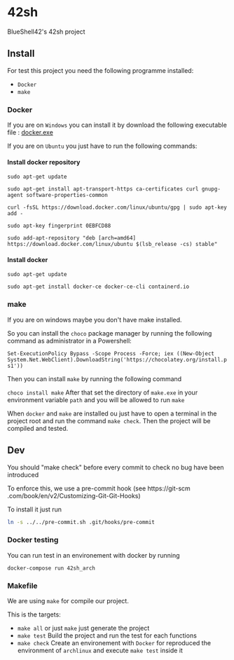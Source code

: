 # 42sh
BlueShell42's 42sh project

## Install
For test this project you need the following programme installed:
* ``Docker``
* ``make``

### Docker
If you are on ``Windows`` you can install it by download the following executable file : [docker.exe](https://download.docker.com/win/stable/Docker%20for%20Windows%20Installer.exe)

If you are on ``Ubuntu`` you just have to run the following commands:

#### Install docker repository
```sudo apt-get update```

```sudo apt-get install apt-transport-https ca-certificates curl gnupg-agent software-properties-common```

```curl -fsSL https://download.docker.com/linux/ubuntu/gpg | sudo apt-key add -```

```sudo apt-key fingerprint 0EBFCD88```

```sudo add-apt-repository "deb [arch=amd64] https://download.docker.com/linux/ubuntu $(lsb_release -cs) stable"```

#### Install docker
```sudo apt-get update```

```sudo apt-get install docker-ce docker-ce-cli containerd.io```

### make
If you are on windows maybe you don't have make installed.

So you can install the ``choco`` package manager by running the following command as administrator in a Powershell:

```Set-ExecutionPolicy Bypass -Scope Process -Force; iex ((New-Object System.Net.WebClient).DownloadString('https://chocolatey.org/install.ps1'))```

Then you can install ``make`` by running the following command

```choco install make```
After that set the directory of ``make.exe`` in your environment variable ``path`` and you will be allowed to run ``make``

When ``docker`` and ``make`` are installed ou just have to open a terminal in the project root and run the command ```make check```. Then the project will be compiled and tested.

## Dev
You should "make check" before every commit to check no bug have been introduced

To enforce this, we use a pre-commit hook (see https://git-scm
.com/book/en/v2/Customizing-Git-Git-Hooks)

To install it just run
```bash
ln -s ../../pre-commit.sh .git/hooks/pre-commit
```

### Docker testing

You can run test in an environement with docker by running

```
docker-compose run 42sh_arch
```

### Makefile

We are using ``make`` for compile our project.

This is the targets:
* ```make all``` or just ```make``` just generate the project
* ```make test``` Build the project and run the test for each functions
* ```make check``` Create an environement with ``Docker`` for reproduced the environment of ``archlinux`` and execute ```make test``` inside it
